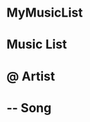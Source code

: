 # MyMusicList

# Music List                                           
# @ Artist                                                            
# -- Song
